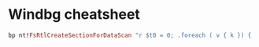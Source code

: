 # Windbg cheatsheet

```ruby
bp nt!FsRtlCreateSectionForDataScan "r $t0 = 0; .foreach ( v { k }) { .if ($spat(\"v\", \"*SysmonDrv*\"))  { r $t0 = 1; .break } }; .if($t0 = 0) { gc }"
```



 
